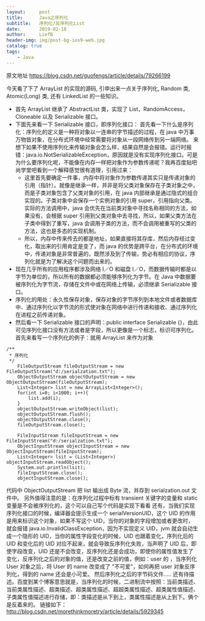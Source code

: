 ```yaml
---
layout:     post
title:      Java之序列化
subtitle:   序列化/反序列化List
date:       2019-02-18
author:     LiefB
header-img: img/post-bg-ios9-web.jpg
catalog: true
tags:
    - Java
---
```



原文地址 https://blog.csdn.net/guofengs/article/details/79266199

今天看了下了 ArrayList 的实现的源码, 引申出来一点关于序列化, Random 类, Atomic(Long) 类, 还有 LinkedList 的一些知识。

* 首先 ArrayList 继承了 AbstractList 类，实现了 List，RandomAccess，Cloneable 以及 Serializable 接口。
* 下面先来看一下 Serializable 接口，即序列化接口：
首先看一下什么是序列化：序列化的定义是一种将对象以一连串的字节描述的过程，在 java 中万事万物皆对象，在分布式环境中经常需要将对象从一段网络传到另一端网络。
来想下如果不使用序列化来传输对象会怎么样，结果自然是会报错。运行时报错：java.io.NotSerializableException，原因就是没有实现序列化接口。可是为什么要序列化呢，不能像在内存一样把对象作为参数传递呢？我再百度贴吧尚学堂吧看到一个解释感觉很有道理，引用过来：
    * 这里首先要确定一件事，内存中将对象作为参数传递其实只是传递对象的引用（指针）。就像是继承一样，并非是将父类对象保存在子类对象之中，而是子类对象包含了父类对象的引用，在 java 内部继承是通过隐式的组合实现的。子类对象中会保存一个实例对象的引用 super，引用指向父类。实际的方法调用中，java 会优先在当前类对象中寻找名称相同的方法，如果没有，会根据 super 引用到父类对象中去寻找，所以，如果父类方法在子类中得到了重写，java 会调用子类的方法，而不会调用被重写的父类的方法，这也是多态的实现机制。
    * 所以，内存中传来传去的都是地址，如果直接将其存库，然后内存经过变化，取出来的引用肯定是变了，而 java 的优势是跨平台，在分布式的环境中，传递对象是非常普遍的，既然涉及到了传输，势必有相应的协议，序列化就是为了解决这个问题而出来的。
* 现在几乎所有的应用程序都涉及网络 I／O 和磁盘 I／O，而数据传输时都是以字节为单位的，所以所有的数据都必须能够序列化为字节。在 Java 中数据要被序列化为字节流，存储在文件中或在网络上传输，必须继承 Serializable 接口。
* 序列化的用处：永久性保存对象，保存对象的字节序列到本地文件或者数据库中、通过序列化以字节流的形式使对象在网络中进行传递和接收、通过序列化在进程之前传递对象。
* 然后看一下 Serializable 接口的声明：public interface Serializable {}，由此可见序列化接口没有方法或者是字段，所以更像是一个标志，标识可序列化。首先来看写一个序列化的例子：就用 ArrayList 来作为对象
 
```
/**
 * 序列化
 */
    FileOutputStream fileOutputStream = new FileOutputStream("d:/serialzation.txt");
    ObjectOutputStream objectOutputStream = new ObjectOutputStream(fileOutputStream);
    List<Integer> list = new ArrayList<Integer>();
    for(int i=0; i<1000; i++){
        list.add(i);
    }
    objectOutputStream.writeObject(list);
    objectOutputStream.flush();
    objectOutputStream.close();
    fileOutputStream.close();
    
    FileInputStream fileInputStream = new FileInputStream("d:/serialzation.txt");
    ObjectInputStream objectInputStream = new ObjectInputStream(fileInputStream);
    List<Integer> lsit = (List<Integer>) objectInputStream.readObject();
    System.out.println(lsit);
    fileInputStream.close();
    objectInputStream.close();
```
代码中 ObjectOutputStream 把 list 输出成 Byte 流，并存到 serialzation.out 文件中。
另外值得注意的是：在序列化过程中标有 transient 关键字的变量和 static 变量是不会被序列化的，这个可以自己写个代码是实现下看看
还有，当我们实现序列化接口的时候，编译器会提示生成一个 serialVersionUID，这个 UID 的作用是用来标识这个对象，如果不写这个 UID，当你的对象的字段增加或者更改时，就会报错 java.io.InvalidClassException，因为不实现定义 UID，jvm 就会自动生成一个隐形的 UID，当你的属性字段变化的时候，UID 也跟着变化，序列化后的 UID 和变化后的 UID 对应不起来，就会导致反序列化失败，当声明了 UID 后，即使字段改变，UID 还是不会改变，反序列化还是会成功，即使你的属性值发生了变化，反序列化之后的对象的值，还是改变之前的值，例如：user 的 ，当序列化 User 对象之后，将 User 的 name 改变成了 "不可爱"，如何再把 user 对象反序列化，得到的 name 还会是小可爱。
然后序列化之后的字节码文件..... 还有待描述。百度到某个博客意思就是，当序列化的时候，二进制流中按照：当前类描述、当前类属性描述、超类描述、超类属性描述、超超类属性描述、超类属性值描述、子类属性值描述进行存储，即：类描述是从下到上，类属性描述是从上到下。俩个是反着来的。
链接如下：http://blog.csdn.net/morethinkmoretry/article/details/5929345